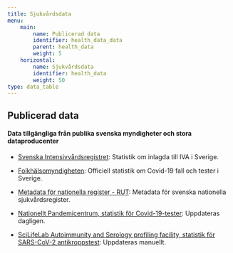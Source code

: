 ```yaml
---
title: Sjukvårdsdata
menu:
    main:
        name: Publicerad data
        identifier: health_data_data
        parent: health_data
        weight: 5
    horizontal:
        name: Sjukvårdsdata
        identifier: health_data
        weight: 50
type: data_table
---
```


## Publicerad data

#### Data tillgängliga från publika svenska myndigheter och stora dataproducenter

* [Svenska Intensivvårdsregistret](https://www.icuregswe.org/data--resultat/covid-19-i-svensk-intensivvard/): Statistik om inlagda till IVA i Sverige.

* [Folkhälsomyndigheten](https://www.folkhalsomyndigheten.se/smittskydd-beredskap/utbrott/aktuella-utbrott/covid-19/bekraftade-fall-i-sverige): Officiell statistik om Covid-19 fall och tester i Sverige.

* [Metadata för nationella register - RUT](rut): Metadata för svenska nationella sjukvårdsregister.

* [Nationellt Pandemicentrum, statistik för Covid-19-tester](npc-statistics): Uppdateras dagligen.

* [SciLifeLab Autoimmunity and Serology profiling facility, statistik för SARS-CoV-2 antikroppstest](serology-statistics): Uppdateras manuellt.
